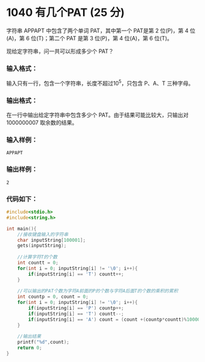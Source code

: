 # 1040 有几个PAT (25 分)
字符串 APPAPT 中包含了两个单词  PAT，其中第一个 PAT是第 2 位(P)，第 4 位(A)，第 6 位(T)；第二个  PAT 是第 3 位(P)，第 4 位(A)，第 6 位(T)。

现给定字符串，问一共可以形成多少个 PAT？
### 输入格式：
输入只有一行，包含一个字符串，长度不超过$10^5$，只包含 P、A、T 三种字母。
### 输出格式：
在一行中输出给定字符串中包含多少个 PAT。由于结果可能比较大，只输出对 1000000007 取余数的结果。
### 输入样例：
```
APPAPT
```
### 输出样例：
```
2
```
### 代码如下：
```c
#include<stdio.h>
#include<string.h>

int main(){
    //接收键盘输入的字符串 
    char inputString[100001];
    gets(inputString);
    
    //计算字符T的个数 
    int countt = 0;
    for(int i = 0; inputString[i] != '\0'; i++){
        if(inputString[i] == 'T') countt++;
    }
    
    //可以输出的PAT个数为字符A前面的P的个数与字符A后面T的个数的乘积的累积 
    int countp = 0, count = 0;
    for(int i = 0; inputString[i] != '\0'; i++){
        if(inputString[i] == 'P') countp++;
        if(inputString[i] == 'T') countt--;
        if(inputString[i] == 'A') count = (count +(countp*countt)%1000000007)% 1000000007;
    }
    
    //输出结果 
    printf("%d",count);
    return 0;
} 
```